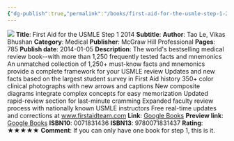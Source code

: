 ```yaml
---
{"dg-publish":true,"permalink":"/books/first-aid-for-the-usmle-step-1-2014/","title":"First Aid for the USMLE Step 1 2014","tags":["book"],"created":"2023-11-11T10:55:47.393-08:00","updated":"2023-11-11T10:58:17.003-08:00"}
---
```


![](http://books.google.com/books/content?id=0TZPAgAAQBAJ&printsec=frontcover&img=1&zoom=1&source=gbs_api)
**Title**: First Aid for the USMLE Step 1 2014
**Subtitle**: 
**Author**: Tao Le, Vikas Bhushan
**Category**: Medical
**Publisher**: McGraw Hill Professional
**Pages**: 785
**Publish date**: 2014-01-05
**Description**: The world's bestselling medical review book--with more than 1,250 frequently tested facts and mnemonics An unmatched collection of 1,250+ must-know facts and mnemonics provide a complete framework for your USMLE review Updates and new facts based on the largest student survey in First Aid history 350+ color clinical photographs with new arrows and captions New composite diagrams integrate complex concepts for easy memorization Updated rapid-review section for last-minute cramming Expanded faculty review process with nationally known USMLE instructors Free real-time updates and corrections at www.firstaidteam.com
**Link**: [Google Books](https://books.google.com/books/about/First_Aid_for_the_USMLE_Step_1_2014.html?hl=&id=0TZPAgAAQBAJ)
**Preview link**: [Google Books](http://books.google.com/books?id=0TZPAgAAQBAJ&q=usmle+first+aid+2014&dq=usmle+first+aid+2014&hl=&as_pt=BOOKS&cd=1&source=gbs_api)
**ISBN10**: 0071831436
**ISBN13**: 9780071831437
**Rating**: ★★★★★
**Comment**: If you can only have one book for step 1, this is it.
